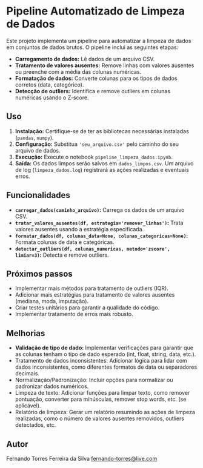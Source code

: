 # Pipeline Automatizado de Limpeza de Dados

Este projeto implementa um pipeline para automatizar a limpeza de dados em conjuntos de dados brutos. O pipeline inclui as seguintes etapas:

* **Carregamento de dados:** Lê dados de um arquivo CSV.
* **Tratamento de valores ausentes:** Remove linhas com valores ausentes ou preenche com a média das colunas numéricas.
* **Formatação de dados:** Converte colunas para os tipos de dados corretos (data, categórico).
* **Detecção de outliers:** Identifica e remove outliers em colunas numéricas usando o Z-score.

## Uso

1.  **Instalação:** Certifique-se de ter as bibliotecas necessárias instaladas (`pandas`, `numpy`).
2.  **Configuração:** Substitua `'seu_arquivo.csv'` pelo caminho do seu arquivo de dados.
3.  **Execução:** Execute o notebook `pipeline_limpeza_dados.ipynb`.
4.  **Saída:** Os dados limpos serão salvos em `dados_limpos.csv`.  Um arquivo de log (`limpeza_dados.log`) registrará as ações realizadas e eventuais erros.

## Funcionalidades

* **`carregar_dados(caminho_arquivo)`:** Carrega os dados de um arquivo CSV.
* **`tratar_valores_ausentes(df, estrategia='remover_linhas')`:**  Trata valores ausentes usando a estratégia especificada.
* **`formatar_dados(df, colunas_data=None, colunas_categoricas=None)`:** Formata colunas de data e categóricas.
* **`detectar_outliers(df, colunas_numericas, metodo='zscore', limiar=3)`:** Detecta e remove outliers.

## Próximos passos

* Implementar mais métodos para tratamento de outliers (IQR).
* Adicionar mais estratégias para tratamento de valores ausentes (mediana, moda, imputação).
* Criar testes unitários para garantir a qualidade do código.
* Implementar tratamento de erros mais robusto.

## Melhorias

* **Validação de tipo de dado:** Implementar verificações para garantir que as colunas tenham o tipo de dado esperado (int, float, string, data, etc.).
* Tratamento de dados inconsistentes: Adicionar lógica para lidar com dados inconsistentes, como diferentes formatos de data ou separadores decimais.
* Normalização/Padronização: Incluir opções para normalizar ou padronizar dados numéricos.
* Limpeza de texto: Adicionar funções para limpar texto, como remover pontuação, converter para minúsculas, remover stop words, etc. (se aplicável).
* Relatório de limpeza: Gerar um relatório resumindo as ações de limpeza realizadas, como o número de valores ausentes removidos, outliers detectados, etc.

## Autor
Fernando Torres Ferreira da Silva
fernando-torres@live.com
